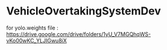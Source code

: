 # VehicleOvertakingSystemDev

for yolo.weights file : https://drive.google.com/drive/folders/1yU_V7MGQhqWS-vKo00wKC_YLJIGwu8iX 
